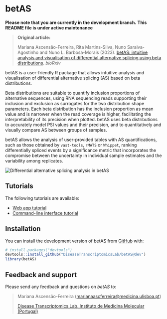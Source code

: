 
# betAS

<!-- badges: start -->
<!-- badges: end -->

**Please note that you are currently in the development branch.**
**This README file is under active maintenance**



> **Original article:** 
>
> Mariana Ascensão-Ferreira, Rita Martins-Silva, Nuno Saraiva-Agostinho and Nuno L. Barbosa-Morais (2023).
> [betAS: intuitive analysis and visualisation of differential alternative splicing using beta distributions]([url](https://www.biorxiv.org/content/10.1101/2022.12.26.521935v2)). *bioRxiv*


betAS is a user-friendly R package that allows intuitive analysis and
visualisation of differential alternative splicing (AS) based on
beta distributions. 

Beta distributions are suitable to quantify inclusion proportions of alternative sequences, 
using RNA sequencing reads supporting their inclusion and exclusion as surrogates for the two 
distribution shape parameters. Each beta distribution has the inclusion proportion as mean 
value and is narrower when the read coverage is higher, facilitating the interpretability of its 
precision when plotted. betAS uses beta distributions to accurately model PSI values and their precision, 
and to quantitatively and visually compare AS between groups of samples.

betAS allows the analysis of user-provided tables with AS quantifications, such as those obtained by ```vast-tools```, 
```rMATS``` or ```Whippet```, ranking differentially spliced events by a significance metric that incorporates the compromise 
between the uncertainty in individual sample estimates and the variability among replicates.

![Differential alternative splicing analysis in *betAS*](man/figures/betAS_screenshot.png)


## Tutorials

The following tutorials are available:

* [Web app tutorial](https://www.youtube.com/watch?v=h6Xj1eIO5OU)
* [Command-line interface tutorial](https://diseasetranscriptomicslab.github.io/betAS/inst/betAS_tutorial.html)

## Installation

You can install the development version of betAS from [GitHub](https://github.com/) with:

``` r
# install.packages("devtools")
devtools::install_github("DiseaseTranscriptomicsLab/betAS@dev")
library(betAS)
```


## Feedback and support

Please send any feedback and questions on *betAS* to:

> Mariana Ascensão-Ferreira ([marianaascferreira@medicina.ulisboa.pt][email])
> 
> [Disease Transcriptomics Lab, Instituto de Medicina Molecular (Portugal)][NMorais]

[email]: mailto:marianaascferreira@medicina.ulisboa.pt
[NMorais]: http://imm.medicina.ulisboa.pt/group/distrans/




